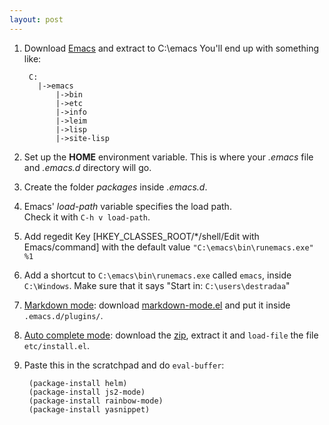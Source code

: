 ```yaml
---
layout: post
---
```


1. Download [Emacs](http://mirror.cedia.org.ec/gnu/emacs/windows/) and extract to C:\emacs
   You'll end up with something like:

	  	C:
	  	  |->emacs
	  		  |->bin
	  		  |->etc
	  		  |->info
	  		  |->leim
	  		  |->lisp
	  		  |->site-lisp

2. Set up the **HOME** environment variable. This is where your *.emacs*
   file and *.emacs.d* directory will go.

3. Create the folder *packages* inside *.emacs.d*.  

4. Emacs' *load-path* variable specifies the load path.  
   Check it with `C-h v load-path`.

5. Add regedit Key [HKEY\_CLASSES_ROOT/*/shell/Edit with Emacs/command] with the default value `"C:\emacs\bin\runemacs.exe" %1`

6. Add a shortcut to `C:\emacs\bin\runemacs.exe` called `emacs`, inside `C:\Windows`. Make sure that it says "Start in: `C:\users\destradaa`"

7. [Markdown mode](http://jblevins.org/projects/markdown-mode/): download [markdown-mode.el](http://jblevins.org/projects/markdown-mode/markdown-mode.el) and put it inside `.emacs.d/plugins/`.

8. [Auto complete mode](http://cx4a.org/software/auto-complete/): download the [zip](http://cx4a.org/pub/auto-complete/auto-complete-1.3.1.zip), extract it and `load-file` the file `etc/install.el`.

9. Paste this in the scratchpad and do `eval-buffer`:

		(package-install helm)
		(package-install js2-mode)
		(package-install rainbow-mode)
		(package-install yasnippet)
		
